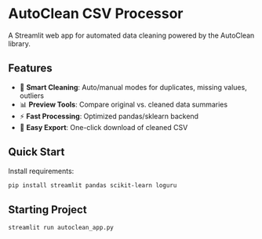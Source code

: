 # AutoClean CSV Processor

A Streamlit web app for automated data cleaning powered by the AutoClean library.

## Features
- 🧹 **Smart Cleaning**: Auto/manual modes for duplicates, missing values, outliers
- 📊 **Preview Tools**: Compare original vs. cleaned data summaries
- ⚡ **Fast Processing**: Optimized pandas/sklearn backend
- 💾 **Easy Export**: One-click download of cleaned CSV

## Quick Start
Install requirements:
```bash
pip install streamlit pandas scikit-learn loguru
```

## Starting Project
```bash
streamlit run autoclean_app.py
```

